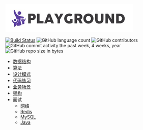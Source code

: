![](logo.jpg)

[![Build Status](https://travis-ci.org/pojozhang/playground.svg?branch=master)](https://travis-ci.org/pojozhang/playground) ![GitHub language count](https://img.shields.io/github/languages/count/pojozhang/playground.svg) ![GitHub contributors](https://img.shields.io/github/contributors/pojozhang/playground.svg) ![GitHub commit activity the past week, 4 weeks, year](https://img.shields.io/github/commit-activity/w/pojozhang/playground.svg) ![GitHub repo size in bytes](https://img.shields.io/github/repo-size/pojozhang/playground.svg)

- [数据结构](problems/structure/README.md)
- [算法](problems/algorithm/README.md)
- [设计模式](problems/design-pattern/README.md)
- [代码练习](problems/coding-dojo/README.md)
- [业务场景](problems/business/README.md)
- [架构](problems/architecture/README.md)
- 面试
    - [网络](problems/interview/net)
    - [Redis](problems/interview/redis)
    - [MySQL](problems/interview/mysql)
    - [Java](problems/interview/java)
